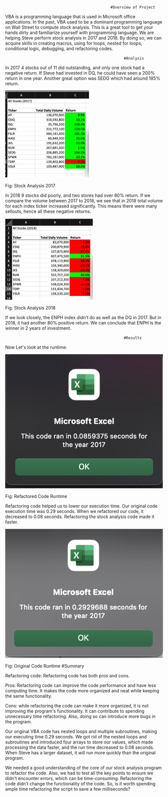                                                    #Overview of Project

VBA is a programming language that is used in Microsoft office applications. In the past, VBA used to be a dominant programming language on Wall Street to compute stock analysis. This is a great tool to get your hands dirty and familiarize yourself with programming language. We are helping Steve perform stock analysis in 2017 and 2018. By doing so, we can acquire skills in creating macros, using for loops, nested for loops, conditional logic, debugging, and refactoring codes.

                                                         #Analysis

In 2017 4 stocks out of 11 did outstanding, and only one stock had a negative return. If Steve had invested in DQ, he could have seen a 200% return in one year. Another great option was SEDG which had around 185% return.

![](https://github.com/smzd/VBA_Challange/blob/main/Resources/VBA_Challange_2017.png)

Fig: Stock Analysis 2017

In 2018 9 stocks did poorly, and two stores had over 80% return. If we compare the volume between 2017 to 2018, we see that in 2018 total volume for each index ticker increased significantly. This means there were many sellouts, hence all these negative returns.

![](https://github.com/smzd/VBA_Challange/blob/main/Resources/VBA_Challange_2018.png)

Fig: Stock Analysis 2018
 
If we look closely, the ENPH index didn’t do as well as the DQ in 2017. But in 2018, it had another 80% positive return. We can conclude that ENPH is the winner in 2 years of investment.

                                                         #Results

Now Let's look at the runtime:

![](https://github.com/smzd/VBA_Challange/blob/main/Resources/VBA_Runtime.png)

Fig: Refactored Code Runtime 

Refactoring code helped us to lower our execution time. Our original code execution time was 0.29 seconds. When we refactored our code, it decreased to 0.08 seconds. Refactoring the stock analysis code made it faster.  

![](https://github.com/smzd/VBA_Challange/blob/main/Resources/Green_Stocks_Runtime.png)

Fig: Original Code Runtime
                                                         #Summary
                                                                 
Refactoring code: Refactoring code has both pros and cons.

Pros: Refactoring code can improve the code performance and have less computing time. It makes the code more organized and neat while keeping the same functionality. 

Cons: while refactoring the code can make it more organized, it is not improving the program's functionality. It can contribute to spending unnecessary time refactoring. Also, doing so can introduce more bugs in the program.

Our original VBA code has nested loops and multiple subroutines, making our executing time 0.29 seconds. We got rid of the nested loops and subroutines and introduced four arrays to store our values, which made processing the data faster, and the run time decreased to 0.08 seconds. When Steve has a larger dataset, it will run more quickly than the original program. 

We needed a good understanding of the core of our stock analysis program to refactor the code. Also, we had to test all the key points to ensure we didn’t encounter errors, which can be time-consuming. Refactoring the code didn’t change the functionality of the code. So, is it worth spending ample time refactoring the script to save a few milliseconds? 

